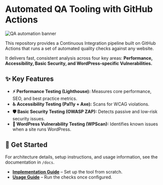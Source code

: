 # Automated QA Tooling with GitHub Actions

![QA automation banner](https://placehold.co/1200x400/1e293b/ffffff?text=QA%20Automation%20Pipeline&font=inter)

This repository provides a Continuous Integration pipeline built on GitHub Actions that runs a set of automated quality checks against any website.

It delivers fast, consistent analysis across four key areas: **Performance, Accessibility, Basic Security, and WordPress-specific Vulnerabilities.**

## ✨ Key Features

* **⚡ Performance Testing (Lighthouse):** Measures core performance, SEO, and best practice metrics.
* **♿ Accessibility Testing (Pa11y + Axe):** Scans for WCAG violations.
* **🛡️ Basic Security Testing (OWASP ZAP):** Detects passive and low-risk security issues.
* **🔎 WordPress Vulnerability Testing (WPScan):** Identifies known issues when a site runs WordPress.

## 🚀 Get Started

For architecture details, setup instructions, and usage information, see the documentation in `/docs`.

* **[Implementation Guide](./docs/2_IMPLEMENTATION_GUIDE.md)** – Set up the tool from scratch.
* **[Usage Guide](./docs/3_USAGE.md)** – Run the checks once configured.
